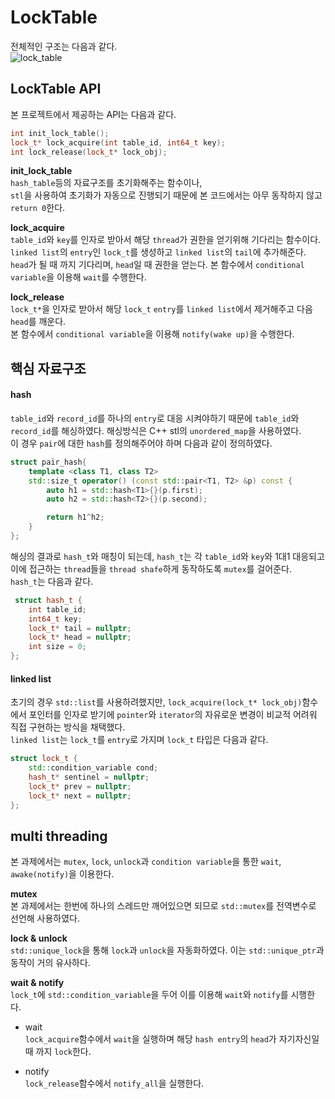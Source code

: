 # LockTable  
전체적인 구조는 다음과 같다.  
![lock_table](uploads/deb85ba2358c306be5bfaa0a8b6f0d24/lock_table.PNG)  
  
## LockTable API  
본 프로젝트에서 제공하는 API는 다음과 같다.  
```cpp
int init_lock_table();
lock_t* lock_acquire(int table_id, int64_t key);
int lock_release(lock_t* lock_obj);
```  
**init_lock_table**  
`hash_table`등의 자료구조를 초기화해주는 함수이나,   
`stl`을 사용하여 초기화가 자동으로 진행되기 때문에 본 코드에서는 아무 동작하지 않고 `return 0`한다.  

**lock_acquire**  
`table_id`와 `key`를 인자로 받아서 해당 `thread`가 권한을 얻기위해 기다리는 함수이다.  
`linked list`의 `entry`인 `lock_t`를 생성하고 `linked list`의 `tail`에 추가해준다.  
`head`가 될 때 까지 기다리며, `head`일 때 권한을 얻는다. 본 함수에서 `conditional variable`을 이용해 `wait`를 수행한다.  

**lock_release**  
`lock_t*`을 인자로 받아서 해당 `lock_t` `entry`를 `linked list`에서 제거해주고 다음 `head`를 깨운다.  
본 함수에서 `conditional variable`을 이용해 `notify(wake up)`을 수행한다.  

## 핵심 자료구조  
#### hash  
`table_id`와 `record_id`를 하나의 `entry`로 대응 시켜야하기 때문에 `table_id`와 `record_id`를 해싱하였다. 해싱방식은 C++ stl의 `unordered_map`을 사용하였다.   
이 경우 `pair`에 대한 `hash`를 정의해주어야 하며 다음과 같이 정의하였다.  
```cpp
struct pair_hash{
	template <class T1, class T2>
	std::size_t operator() (const std::pair<T1, T2> &p) const {
		auto h1 = std::hash<T1>{}(p.first);
		auto h2 = std::hash<T2>{}(p.second);

		return h1^h2;
	}
};
```  
해싱의 결과로 `hash_t`와 매칭이 되는데, `hash_t`는 각 `table_id`와 `key`와 1대1 대응되고 이에 접근하는 `thread`들을 `thread shafe`하게 동작하도록 `mutex`를 걸어준다.   
`hash_t`는 다음과 같다.  
```cpp
 struct hash_t {
	int table_id;
	int64_t key;
	lock_t* tail = nullptr;
	lock_t* head = nullptr;
	int size = 0;
};
```
  
#### linked list   
초기의 경우 `std::list`를 사용하려했지만, `lock_acquire(lock_t* lock_obj)`함수에서 포인터를 인자로 받기에 `pointer`와 `iterator`의 자유로운 변경이 비교적 어려워 직접 구현하는 방식을 채택했다.  
`linked list`는 `lock_t`를 `entry`로 가지며 `lock_t` 타입은 다음과 같다.  
```c++
struct lock_t {
	std::condition_variable cond;
	hash_t* sentinel = nullptr;
	lock_t* prev = nullptr;
	lock_t* next = nullptr;
};
```  
## multi threading  
본 과제에서는 `mutex`, `lock`, `unlock`과 `condition variable`을 통한 `wait`, `awake(notify)`을 이용한다.  
  
**mutex**  
본 과제에서는 한번에 하나의 스레드만 깨어있으면 되므로 `std::mutex`를 전역변수로 선언해 사용하였다.  

**lock & unlock**  
`std::unique_lock`을 통해 `lock`과 `unlock`을 자동화하였다. 이는 `std::unique_ptr`과 동작이 거의 유사하다.   
  
**wait & notify**  
`lock_t`에 `std::condition_variable`을 두어 이를 이용해 `wait`와 `notify`를 시행한다.  
  
* wait  
`lock_acquire`함수에서 `wait`을 실행하며 해당 `hash entry`의 `head`가 자기자신일 때 까지 `lock`한다.  
  
* notify  
`lock_release`함수에서 `notify_all`을 실행한다.